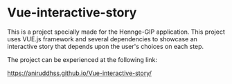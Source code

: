 # Vue-interactive-story
This is a project specially made for the Hennge-GIP application. This project uses VUE.js framework and several dependencies to showcase an interactive story that depends upon the user's choices on each step.

The project can be experienced at the following link:

https://aniruddhss.github.io/Vue-interactive-story/
